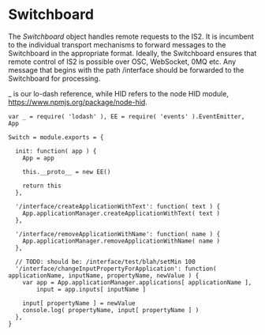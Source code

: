 Switchboard
===========
The *Switchboard* object handles remote requests to the IS2. It is incumbent to the individual transport mechanisms
to forward messages to the Switchboard in the appropriate format. Ideally, the Switchboard ensures that remote
control of IS2 is possible over OSC, WebSocket, 0MQ etc. Any message that begins with the path /interface should be 
forwarded to the Switchboard for processing.

_ is our lo-dash reference, while HID refers to the node HID module, https://www.npmjs.org/package/node-hid.

    var _ = require( 'lodash' ), EE = require( 'events' ).EventEmitter, App
		
    Switch = module.exports = {
      
      init: function( app ) {
        App = app
        
        this.__proto__ = new EE()

        return this
      },
      
      '/interface/createApplicationWithText': function( text ) {
        App.applicationManager.createApplicationWithText( text )
      },
      
      '/interface/removeApplicationWithName': function( name ) {
        App.applicationManager.removeApplicationWithName( name )
      },

      // TODO: should be: /interface/test/blah/setMin 100
      '/interface/changeInputPropertyForApplication': function( applicationName, inputName, propertyName, newValue ) {
        var app = App.applicationManager.applications[ applicationName ],
            input = app.inputs[ inputName ]
            
        input[ propertyName ] = newValue
        console.log( propertyName, input[ propertyName ] )
      },
    }